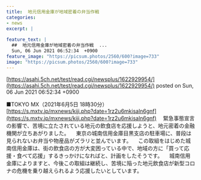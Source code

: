 ```yaml
---
title:  地元信用金庫が地域密着の弁当作戦  
categories:
- news
excerpt: |
  
feature_text: |
  ##  地元信用金庫が地域密着の弁当作戦  ...
  Sun, 06 Jun 2021 06:52:34  +0900
feature_image: "https://picsum.photos/2560/600?image=733"
image: "https://picsum.photos/2560/600?image=733"
---
```


[https://asahi.5ch.net/test/read.cgi/newsplus/1622929954/](https://asahi.5ch.net/test/read.cgi/newsplus/1622929954/)
posted on Sun, 06 Jun 2021 06:52:34  +0900

<!--more-->

■TOKYO MX（2021年6月5日 18時30分） [https://s.mxtv.jp/mxnews/kiji.php?date=1rz2u6mkisaln6gnf](https://s.mxtv.jp/mxnews/kiji.php?date=1rz2u6mkisaln6gnf) 　緊急事態宣言の影響で、苦境に立たされている地元の飲食店を応援しようと、地元密着の金融機関が立ちあがりました。 　東京の城南信用金庫目黒支店の駐車場に、普段は見られないお弁当や物産品がズラリと並んでいます。 　この取組をはじめた城南信用金庫は、街の飲食店の方が大変困っている中で、地域の方に「買って応援・食べて応援」するきっかけになればと、計画をしたそうです。 　城南信用金庫によりますと、今後この取組は継続し、苦境に陥った地元飲食店が新型コロナの危機を乗り越えられるよう応援したいとしています。
